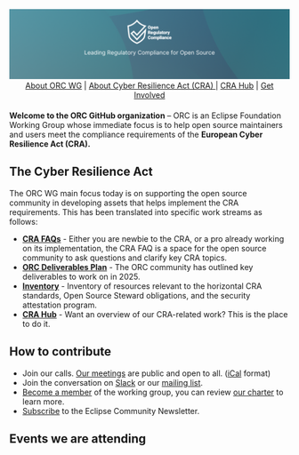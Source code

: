  <img src="./images/orc-banner.png" />


<div style="text-align: center; margin-bottom: 20px">
<a href="https://orcwg.org/about/">About ORC WG</a> | <a href="https://orcwg.org/cra/">About Cyber Resilience Act (CRA) </a> | <a href="https://github.com/orcwg/cra-hub">CRA Hub</a> | <a href="https://orcwg.org/participate/">Get Involved </a>

</div>


**Welcome to the ORC GitHub organization** – ORC is an Eclipse Foundation Working Group whose immediate focus is to help open source maintainers and users meet the compliance requirements of the **European Cyber Resilience Act (CRA).**

## The Cyber Resilience Act

The ORC WG main focus today is on supporting the open source community in developing assets that helps implement the CRA requirements. This has been translated into specific work streams as follows:
- **[CRA FAQs](https://github.com/orcwg/cra-hub)** - Either you are newbie to the CRA, or a pro already working on its implementation, the CRA FAQ is a space for the open source community to ask questions and clarify key CRA topics.
- **[ORC Deliverables Plan](https://github.com/orcwg/orcwg/blob/main/cyber-resilience-sig/deliverables.md)** - The ORC community has outlined key deliverables to work on in 2025.
- **[Inventory](https://github.com/orcwg/cra-hub/blob/main/inventory.md)** - Inventory of resources relevant to the horizontal CRA standards, Open Source Steward obligations, and the security attestation program.
- **[CRA Hub](https://github.com/orcwg/cra-hub)** - Want an overview of our CRA-related work? This is the place to do it.

## How to contribute 

- Join our calls. [Our meetings](https://calendar.google.com/calendar/u/0/embed?src=c_7db8e3f13c4fac984103918a97c704bb1d619da0fdb66d33f1747849b6020aea@group.calendar.google.com) are public and open to all. ([iCal](https://calendar.google.com/calendar/ical/c_7db8e3f13c4fac984103918a97c704bb1d619da0fdb66d33f1747849b6020aea%40group.calendar.google.com/public/basic.ics) format)
- Join the conversation on [Slack](https://join.slack.com/t/orcwg/shared_invite/zt-2vi7gi5ad-re2b35i95ar3WaVF2zoZaA) or our [mailing list](https://accounts.eclipse.org/mailing-list/open-regulatory-compliance).
- [Become a member](https://join.slack.com/t/orcwg/shared_invite/zt-2vi7gi5ad-re2b35i95ar3WaVF2zoZaA) of the working group, you can review [our charter](https://www.eclipse.org/org/workinggroups/open-regulatory-compliance-charter.php) to learn more.
- [Subscribe](https://eclipse.us6.list-manage.com/subscribe?u=eaf9e1f06f194eadc66788a85&id=46e57eacf1&v_id=53&f_id=00fac2e1f0) to the Eclipse Community Newsletter.


## Events we are attending
<!-- START_EVENTS -->

<!-- END_EVENTS -->

